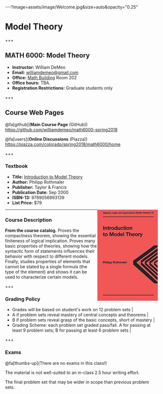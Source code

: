 ---?image=assets/image/Welcome.jpg&size=auto&opacity="0.25"

# Model Theory

+++

## MATH 6000: Model Theory

- **Instructor:**  William DeMeo    
- **Email:** [williamdemeo@gmail.com](mailto:williamdemeo@gmail.com)   
- **Office:** [Math Building](https://www.google.com/maps/place/Mathematics+Building,+Boulder,+CO+80305/@40.0077558,-105.2651941,18z/data=!3m1!4b1!4m5!3m4!1s0x876bedcb63fc434b:0x103526dd5cc47ed7!8m2!3d40.0077558!4d-105.2645434) Room 202   
- **Office hours:** TBA.
- **Registration Restrictions:**  Graduate students only    

+++

## Course Web Pages

@fa[github](**Main Course Page** (GitHub))   
https://github.com/williamdemeo/math6000-spring2018

@fa[users](**Online Discussions** (Piazza))   https://piazza.com/colorado/spring2018/math6000/home

+++

### Textbook

- **Title:** [Introduction to Model Theory](https://www.barnesandnoble.com/noresults/introduction-to-model-theory-philipp-rothmaler/)    
- **Author:** Philipp Rothmaler
- **Publisher:** Taylor & Francis 
- **Publication Date:** Sep 2000   
- **ISBN-13:** 9789056993139  
- **List Price:** $79
<img style="float: right" width="200" src="assets/image/Rothmaler.jpg">

---

### Course Description

**From the course catalog.** Proves the compactness theorem, showing the essential
finiteness of logical implication. Proves many basic properties of theories,
showing how the syntactic form of statements influences their behavior with
respect to different models. Finally, studies properties of elements that cannot
be stated by a single formula (the type of the element) and shows it can be used
to characterize certain models.

+++

### Grading Policy

- Grades will be based on student's work on 12 problem sets |
- A if problem sets reveal mastery of central concepts and theorems |
- B if problem sets reveal grasp of the basic concepts, short of mastery |
- Grading Scheme: each problem set graded pass/fail. A for passing at least 9 problem sets; B for passing at least 6 problem sets |

+++

### Exams

@fa[thumbs-up](There are no exams in this class!)

The material is not well-suited to an in-class 2.5 hour writing effort.

The final problem set that may be wider in scope than previous problem sets.
